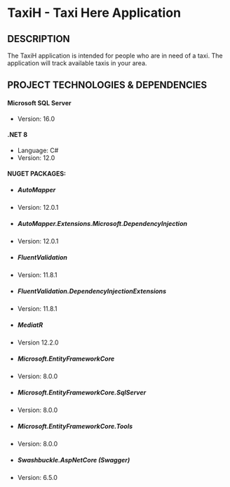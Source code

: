 # TaxiH - Taxi Here Application

## DESCRIPTION

The TaxiH application is intended for people who are in need of a taxi. The application will track available taxis in your area.

## PROJECT TECHNOLOGIES & DEPENDENCIES

#### Microsoft SQL Server 
- Version: 16.0

#### .NET 8
- Language: C#
- Version: 12.0

#### NUGET PACKAGES:
- ##### AutoMapper
- Version: 12.0.1

- ##### AutoMapper.Extensions.Microsoft.DependencyInjection
- Version: 12.0.1

- ##### FluentValidation
- Version: 11.8.1

- ##### FluentValidation.DependencyInjectionExtensions
- Version: 11.8.1

- ##### MediatR
- Version 12.2.0

- ##### Microsoft.EntityFrameworkCore
- Version: 8.0.0

- ##### Microsoft.EntityFrameworkCore.SqlServer
- Version: 8.0.0

- ##### Microsoft.EntityFrameworkCore.Tools
- Version: 8.0.0

- ##### Swashbuckle.AspNetCore (Swagger)
- Version: 6.5.0
